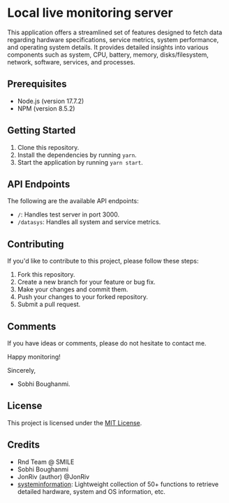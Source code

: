 # Local live monitoring server

This application offers a streamlined set of features designed to fetch data regarding hardware specifications, service metrics, system performance, and operating system details. It provides detailed insights into various components such as system, CPU, battery, memory, disks/filesystem, network, software, services, and processes.

## Prerequisites

- Node.js (version 17.7.2)
- NPM (version 8.5.2)

## Getting Started

1. Clone this repository.
2. Install the dependencies by running `yarn`.
3. Start the application by running `yarn start`.

## API Endpoints

The following are the available API endpoints:

- `/`: Handles test server in port 3000.
- `/datasys`: Handles all system and service metrics.

## Contributing

If you'd like to contribute to this project, please follow these steps:

1. Fork this repository.
2. Create a new branch for your feature or bug fix.
3. Make your changes and commit them.
4. Push your changes to your forked repository.
5. Submit a pull request.

## Comments

If you have ideas or comments, please do not hesitate to contact me.

Happy monitoring!

Sincerely,

- Sobhi Boughanmi.

## License

This project is licensed under the [MIT License](LICENSE).

## Credits
- Rnd Team @ SMILE
- Sobhi Boughanmi
- JonRiv (author) @JonRiv
- [systeminformation](https://www.npmjs.com/package/systeminformation): Lightweight collection of 50+ functions to retrieve detailed hardware, system and OS information, etc.

